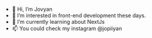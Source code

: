 - 👋 Hi, I’m Jovyan
- 👀 I’m interested in front-end development these days.
- 🌱 I’m currently learning about NextJs
- 📫 You could check my instagram @jopiiyan


<!---
jopiiyan/jopiiyan is a ✨ special ✨ repository because its `README.md` (this file) appears on your GitHub profile.
You can click the Preview link to take a look at your changes.
--->
